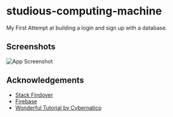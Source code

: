 
# studious-computing-machine

My First Attempt at building a login and sign up with a database.


## Screenshots

![App Screenshot](https://i.ibb.co/XDS8mVG/Screenshot.png)


## Acknowledgements

 - [Stack Findover](https://codepen.io/stack-findover/pen/OJRvPQv)
 - [Firebase](https://firebase.google.com/)
 - [Wonderful Tutorial by Cybernatico](https://www.youtube.com/watch?v=2yaNddRmlJA)




